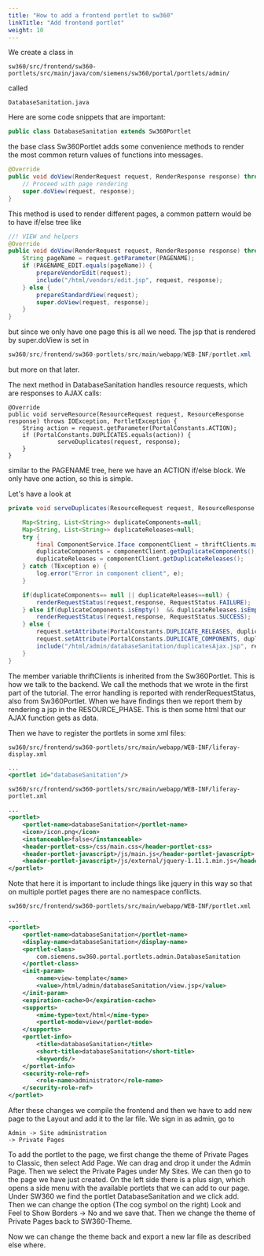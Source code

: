 ```yaml
---
title: "How to add a frontend portlet to sw360"
linkTitle: "Add frontend portlet"
weight: 10
---
```


We create a class in 
```
sw360/src/frontend/sw360-portlets/src/main/java/com/siemens/sw360/portal/portlets/admin/
```

called
```
DatabaseSanitation.java
```

Here are some code snippets that are important:

```java
public class DatabaseSanitation extends Sw360Portlet 
```

the base class Sw360Portlet adds some convenience methods to render the most common return values of functions into messages.

```java
@Override
public void doView(RenderRequest request, RenderResponse response) throws IOException, PortletException {
    // Proceed with page rendering
    super.doView(request, response);
}
```

This method is used to render different pages, a common pattern would be to have if/else tree like 
```java
//! VIEW and helpers
@Override
public void doView(RenderRequest request, RenderResponse response) throws IOException, PortletException {
    String pageName = request.getParameter(PAGENAME);
    if (PAGENAME_EDIT.equals(pageName)) {
        prepareVendorEdit(request);
        include("/html/vendors/edit.jsp", request, response);
    } else {
        prepareStandardView(request);
        super.doView(request, response);
    }
}
```

but since we only have one page this is all we need. The jsp that is rendered by super.doView is set in 

```java
sw360/src/frontend/sw360-portlets/src/main/webapp/WEB-INF/portlet.xml
```
but more on that later.

The next method in DatabaseSanitation handles resource requests, which are responses to AJAX calls:
```
@Override
public void serveResource(ResourceRequest request, ResourceResponse response) throws IOException, PortletException {
    String action = request.getParameter(PortalConstants.ACTION);
    if (PortalConstants.DUPLICATES.equals(action)) {
              serveDuplicates(request, response);
    }
}
```

similar to the PAGENAME tree, here we have an ACTION if/else block. We only have one action, so this is simple.


Let's have a look at 

```java
private void serveDuplicates(ResourceRequest request, ResourceResponse response) throws IOException, PortletException {

    Map<String, List<String>> duplicateComponents=null;
    Map<String, List<String>> duplicateReleases=null;
    try {
        final ComponentService.Iface componentClient = thriftClients.makeComponentClient();
        duplicateComponents = componentClient.getDuplicateComponents();
        duplicateReleases = componentClient.getDuplicateReleases();
    } catch (TException e) {
        log.error("Error in component client", e);
    }

    if(duplicateComponents== null || duplicateReleases==null) {
        renderRequestStatus(request,response, RequestStatus.FAILURE);
    } else if(duplicateComponents.isEmpty()  && duplicateReleases.isEmpty()) {
        renderRequestStatus(request,response, RequestStatus.SUCCESS);
    } else {
        request.setAttribute(PortalConstants.DUPLICATE_RELEASES, duplicateReleases);
        request.setAttribute(PortalConstants.DUPLICATE_COMPONENTS, duplicateComponents);
        include("/html/admin/databaseSanitation/duplicatesAjax.jsp", request, response, PortletRequest.RESOURCE_PHASE);
    }
}
```    

The member variable thriftClients is inherited from the Sw360Portlet. This is how we talk to the backend.
We call the methods that we wrote in the first part of the tutorial.
The error handling is reported with renderRequestStatus, also from Sw360Portlet.
When we have findings then we report them by rendering a jsp in the RESOURCE_PHASE.
This is then some html that our AJAX function gets as data.

Then we have to register the portlets in some xml files:

```
sw360/src/frontend/sw360-portlets/src/main/webapp/WEB-INF/liferay-display.xml
```

```xml
...
<portlet id="databaseSanitation"/>
```

```
sw360/src/frontend/sw360-portlets/src/main/webapp/WEB-INF/liferay-portlet.xml
```

```xml
...
<portlet>
    <portlet-name>databaseSanitation</portlet-name>
    <icon>/icon.png</icon>
    <instanceable>false</instanceable>
    <header-portlet-css>/css/main.css</header-portlet-css>
    <header-portlet-javascript>/js/main.js</header-portlet-javascript>
    <header-portlet-javascript>/js/external/jquery-1.11.1.min.js</header-portlet-javascript>
</portlet>
```
Note that here it is important to include things like jquery in this way so that on multiple portlet pages there are no namespace conflicts.

```
sw360/src/frontend/sw360-portlets/src/main/webapp/WEB-INF/portlet.xml
```

```xml
...
<portlet>
    <portlet-name>databaseSanitation</portlet-name>
    <display-name>databaseSanitation</display-name>
    <portlet-class>
        com.siemens.sw360.portal.portlets.admin.DatabaseSanitation
    </portlet-class>
    <init-param>
        <name>view-template</name>
        <value>/html/admin/databaseSanitation/view.jsp</value>
    </init-param>
    <expiration-cache>0</expiration-cache>
    <supports>
        <mime-type>text/html</mime-type>
        <portlet-mode>view</portlet-mode>
    </supports>
    <portlet-info>
        <title>databaseSanitation</title>
        <short-title>databaseSanitation</short-title>
        <keywords/>
    </portlet-info>
    <security-role-ref>
        <role-name>administrator</role-name>
    </security-role-ref>
</portlet>
```

After these changes we compile the frontend and then we have to add new page to the Layout and add it to the lar file.
We sign in as admin, 
go to 
```
Admin -> Site administration 
-> Private Pages

```
To add the portlet to the page, we first change the theme of Private Pages to Classic, then select Add Page. We can drag and drop it under the Admin Page.
Then we select the Private Pages under My Sites.
We can then go to the page we have just created. 
On the left side there is a plus sign, which opens a side menu with the available portlets that we can add to our page.
Under SW360 we find the portlet DatabaseSanitation and we click add.
Then we can change the option (The cog symbol on the right) Look and Feel  to Show Borders -> No and we save that.
Then we change the theme of Private Pages back to SW360-Theme.

Now we can change the theme back and export a new lar file as described else where.
